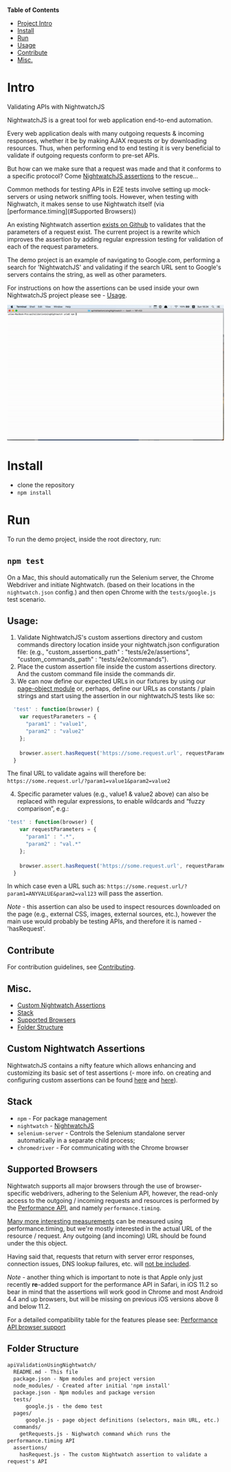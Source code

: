 **Table of Contents**

- [Project Intro](#Intro)
- [Install](#Install)
- [Run](#Run)
- [Usage](#Usage)
- [Contribute](#Contribute)
- [Misc.](#Misc.)

<a name="Intro"></a>

# Intro
Validating APIs with NightwatchJS

NightwatchJS is a great tool for web application end-to-end automation.

Every web application deals with many outgoing requests & incoming responses, 
whether it be by making AJAX requests or by downloading resources. 
Thus, when performing end to end testing it is very beneficial to validate if outgoing requests conform to pre-set APIs.

But how can we make sure that a request was made and that it conforms to a specific protocol? 
Come [NightwatchJS assertions](#custom-nightwatch-assertions) to the rescue…

Common methods for testing APIs in E2E tests involve setting up mock-servers or using network sniffing tools.
However, when testing with Nighwatch, it makes sense to use Nightwatch itself (via [performance.timing](#Supported Browsers))

An existing Nightwatch assertion [exists on Github](https://github.com/aedile/nightwatch-analytics/blob/master/tests/assertions/hasRequest.js) to validates that the parameters of a request exist. 
The current project is a rewrite which improves the assertion by adding regular expression testing for validation of each of the request parameters.

The demo project is an example of navigating to Google.com, performing a search for 'NightwatchJS' 
and validating if the search URL sent to Google's servers contains the string, as well as other parameters.

For instructions on how the assertions can be used inside your own NightwatchJS project please see - 
[Usage](#Usage). 

![preview](apiValidation.gif)

<a name="Install"></a>

# Install
   - clone the repository
   - `npm install`

<a name="Run"></a>
   
# Run

To run the demo project, inside the root directory, run:
## `npm test`

On a Mac, this should automatically run the Selenium server, the Chrome Webdriver and initiate Nightwatch. 
(based on their locations in the `nightwatch.json` config.) and then open Chrome with the `tests/google.js` test scenario.

<a name="Usage"></a>

## Usage:

1. Validate NightwatchJS's custom assertions directory and custom commands directory location inside your nightwatch.json configuration file: (e.g., "custom_assertions_path" : "tests/e2e/assertions", "custom_commands_path" : "tests/e2e/commands").
2. Place the custom assertion file inside the custom assertions directory. And the custom command file inside the commands dir.
3. We can now define our expected URLs in our fixtures by using our [page-object module](https://github.com/nightwatchjs/nightwatch/wiki/Page-Object-API) or, perhaps, define our URLs as constants / plain strings
and start using the assertion in our nightwatchJS tests like so: 

```javascript
  'test' : function(browser) {
    var requestParameters = {
      "param1" : "value1",
      "param2" : "value2"
    };
  
    browser.assert.hasRequest('https://some.request.url', requestParameters);
  }
```

The final URL to validate agains will therefore be: `https://some.request.url/?param1=value1&param2=value2`

4. Specific parameter values (e.g., value1 & value2 above) can also be replaced with regular expressions, 
to enable wildcards and “fuzzy comparison”, e.g.:

```javascript
'test' : function(browser) {
    var requestParameters = {
      "param1" : ".*",
      "param2" : "val.*"
    };
  
    browser.assert.hasRequest('https://some.request.url', requestParameters);
  }
```

In which case even a URL such as: `https://some.request.url/?param1=ANYVALUE&param2=val123` will pass the assertion.

*Note* - this assertion can also be used to inspect resources downloaded on the page (e.g., external CSS, images, external sources, etc.), however the main use would probably be testing APIs, and therefore it is named - 'hasRequest'.

<a name="Contribute"></a>

## Contribute
For contribution guidelines, see [Contributing](./CONTRIBUTING.md).

<a name="Misc."></a>

## Misc.
- [Custom Nightwatch Assertions](#custom-nightwatch-assertions)
- [Stack](#stack)
- [Supported Browsers](#supported-browsers)
- [Folder Structure](#folder-structure)

## Custom Nightwatch Assertions

NightwatchJS contains a nifty feature which allows enhancing and customizing its basic set of test assertions 
(- more info. on creating and configuring custom assertions can be found [here](https://tudorbarbu.ninja/custom-assertions-for-nightwatchjs/) 
and [here](https://github.com/nightwatchjs/nightwatch-docs/blob/master/guide/extending-nightwatch/custom-assertions.md)).

## Stack

- `npm` - For package management
- `nightwatch` - [NightwatchJS](http://nightwatchjs.org/)
- `selenium-server` - Controls the Selenium standalone server automatically in a separate child process; 
- `chromedriver` - For communicating with the Chrome browser
    
## Supported Browsers

Nightwatch supports all major browsers through the use of browser-specific webdrivers, adhering to the Selenium API, however, the read-only access to the outgoing / incoming requests and resources is performed by the [Performance API](https://developer.mozilla.org/en-US/docs/Web/API/Performance), and namely `performance.timing`. 

[Many more interesting measurements](http://kaaes.github.io/timing/info.html) can be measured using performance.timing, but we're mostly interested in the actual URL of the resource / request. 
Any outgoing (and incoming) URL should be found under the this object.

Having said that, requests that return with server error responses, connection issues, DNS lookup failures, etc. will [not be included]([https://github.com/w3c/resource-timing/issues/12]).


*Note* - another thing which is important to note is that Apple only just recently **re**-added support for the performance API in Safari, in iOS 11.2 so bear in mind that the assertions will work good in Chrome and most Android 4.4 and up browsers, but will be missing on previous iOS versions above 8 and below 11.2.

For a detailed compatibility table for the features please see: [Performance API browser support](https://caniuse.com/#feat=resource-timing)

## Folder Structure

```
apiValidationUsingNightwatch/
  README.md - This file
  package.json - Npm modules and project version
  node_modules/ - Created after initial 'npm install'
  package.json - Npm modules and package version
  tests/ 
      google.js - the demo test
  pages/
      google.js - page object definitions (selectors, main URL, etc.)
  commands/ 
    getRequests.js - Nighwatch command which runs the performance.timing API
  assertions/
    hasRequest.js - The custom Nightwatch assertion to validate a request's API
```
